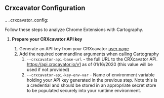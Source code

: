 ## Crxcavator Configuration

.. _crxcavator_config:

Follow these steps to analyze Chrome Extensions with Cartography.

1. **Prepare your CRXcavator API key**

    1. Generate an API key from your CRXcavator [user page](https://crxcavator.io/user/settings#)
    1. Add the required commandline arguments when calling Cartography
        1. `--crxcavator-api-base-url` - the full URL to the CRXcavator API. https://api.crxcavator.io/v1 as of 01/16/2020 (this value will be used if not provided)
        1. `--crxcavator-api-key-env-var` - Name of environment variable holding your API key generated in the previous step. Note this is a credential and should be stored in an appropriate secret store to be populated securely into your runtime environment.
